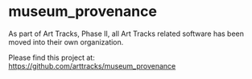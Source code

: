 # museum_provenance

As part of Art Tracks, Phase II, all Art Tracks related software has been moved into their own organization.

Please find this project at: <https://github.com/arttracks/museum_provenance>

